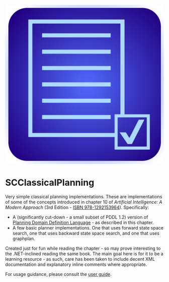 ![SCClassicalPlanning Icon](src/SCClassicalPlanning.png)

# SCClassicalPlanning

Very simple classical planning implementations. These are implementations of some of the concepts introduced in chapter 10 of _Artificial Intelligence: A Modern Approach_ (3rd Edition - [ISBN 978-1292153964](https://www.google.com/search?q=isbn+978-1292153964)). Specifically:

* A (significantly cut-down - a small subset of PDDL 1.2) version of [Planning Domain Definition Language](https://en.wikipedia.org/wiki/Planning_Domain_Definition_Language) - as described in this chapter.
* A few basic planner implementations. One that uses forward state space search, one that uses backward state space search, and one that uses graphplan.

Created just for fun while reading the chapter - so may prove interesting to the .NET-inclined reading the same book.
The main goal here is for it to be a learning resource - as such, care has been taken to include decent XML documentation and explanatory inline comments where appropriate.

For usage guidance, please consult the [user guide](./docs/user-guide).